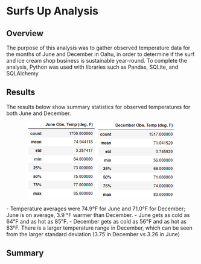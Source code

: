 # Surfs Up Analysis

## Overview
The purpose of this analysis was to gather observed temperature data for the months of June and December in Oahu, in order to determine if the surf and ice cream shop business is sustainable year-round. To complete the analysis, Python was used with libraries such as Pandas, SQLite, and SQLAlchemy<br/>

## Results
The results below show summary statistics for observed temperatures for both June and December. </br>
<p align="center">
  <img src="https://github.com/stephen-tan/surfs_up/blob/main/Resources/June%20Observed%20Temp.png" alt="June Observed Temperature"/>
  <img src="https://github.com/stephen-tan/surfs_up/blob/main/Resources/December%20Observed%20Temp.png" alt="December Observed Temperature"/>
</p>
- Temperature averages were 74.9&deg;F for June and 71.0&deg;F for December; June is on average, 3.9 &deg;F warmer than December.
- June gets as cold as 64&deg;F and as hot as 85&deg;F.
- December gets as cold as 56&deg;F and as hot as 83&deg;F. There is a larger temperature range in December, which can be seen from the larger standard deviation (3.75 in December vs 3.26 in June) 

## Summary
